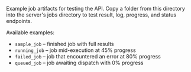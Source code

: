 Example job artifacts for testing the API.
Copy a folder from this directory into the server's jobs directory to test
result, log, progress, and status endpoints.

Available examples:
- `sample_job`  – finished job with full results
- `running_job` – job mid-execution at 45% progress
- `failed_job`  – job that encountered an error at 80% progress
- `queued_job`  – job awaiting dispatch with 0% progress
